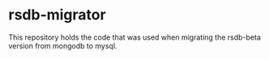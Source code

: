 # rsdb-migrator
This repository holds the code that was used when migrating the rsdb-beta version from mongodb to mysql.
